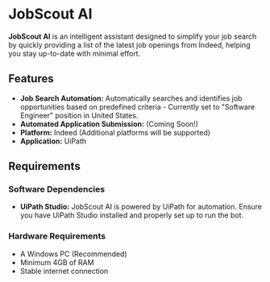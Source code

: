 # JobScout AI

**JobScout AI** is an intelligent assistant designed to simplify your job search by quickly providing a list of the latest job openings from Indeed, helping you stay up-to-date with minimal effort.

## Features

- **Job Search Automation:** Automatically searches and identifies job opportunities based on predefined criteria - Currently set to "Software Engineer" position in United States.
- **Automated Application Submission:** (Coming Soon!)
- **Platform:** Indeed (Additional platforms will be supported) 
- **Application:** UiPath

## Requirements

### Software Dependencies

- **UiPath Studio:** JobScout AI is powered by UiPath for automation. Ensure you have UiPath Studio installed and properly set up to run the bot.

### Hardware Requirements

- A Windows PC (Recommended)
- Minimum 4GB of RAM
- Stable internet connection
